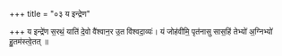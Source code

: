 +++
title = "०३ य इन्द्रेण"

+++
य इन्द्रे॑ण स॒रथं॒ याति॑ दे॒वो वै॑श्वान॒र उ॒त वि॑श्वदा॒व्यः॑। यं जोह॑वीमि॒ पृत॑नासु सास॒हिं तेभ्यो॑ अ॒ग्निभ्यो॑ हु॒तम॑स्त्वे॒तत् ॥
